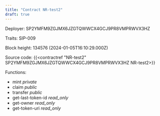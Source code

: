```yaml
---
title: "Contract NR-test2"
draft: true
---
```

Deployer: SP2YMFM9ZGJMX6JZGTQWWCX4GCJ9PR8VMPRWVX3HZ

Traits:
SIP-009 



Block height: 134576 (2024-01-05T16:10:29.000Z)

Source code: {{<contractref "NR-test2" SP2YMFM9ZGJMX6JZGTQWWCX4GCJ9PR8VMPRWVX3HZ NR-test2>}}

Functions:

* mint _private_
* claim _public_
* transfer _public_
* get-last-token-id _read_only_
* get-owner _read_only_
* get-token-uri _read_only_
